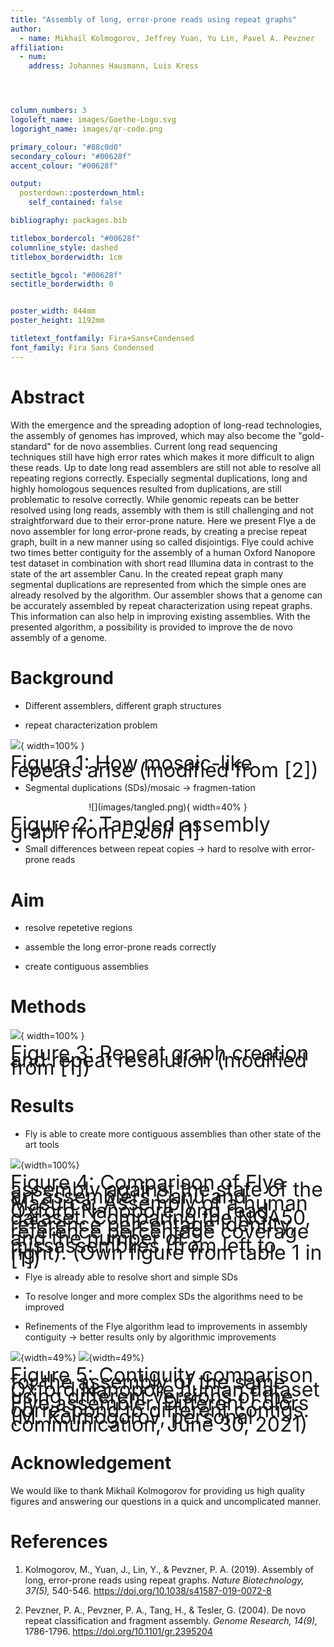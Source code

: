 ```yaml
---
title: "Assembly of long, error-prone reads using repeat graphs"
author:
  - name: Mikhail Kolmogorov, Jeffrey Yuan, Yu Lin, Pavel A. Pevzner
affiliation:
  - num: 
    address: Johannes Hausmann, Luis Kress




column_numbers: 3
logoleft_name: images/Goethe-Logo.svg
logoright_name: images/qr-code.png

primary_colour: "#88c0d0"
secondary_colour: "#00628f"
accent_colour: "#00628f"

output: 
  posterdown::posterdown_html:
    self_contained: false

bibliography: packages.bib

titlebox_bordercol: "#00628f"
columnline_style: dashed
titlebox_borderwidth: 1cm

sectitle_bgcol: "#00628f"
sectitle_borderwidth: 0


poster_width: 844mm
poster_height: 1192mm

titletext_fontfamily: Fira+Sans+Condensed
font_family: Fira Sans Condensed
---
```

# Abstract

With the emergence and the spreading adoption of long-read technologies, the assembly
of genomes has improved, which may also become the "gold-standard" for de novo assemblies. Current long read sequencing techniques still have high error rates which makes it more difficult to align these reads. Up to date long read assemblers are still not able to resolve all repeating regions correctly. Especially segmental duplications, long and highly homologous sequences resulted from duplications, are still problematic to resolve correctly. While genomic repeats can be better resolved using long reads, assembly with them is still challenging and not straightforward due to their error-prone nature. Here we present Flye a de novo assembler for long error-prone reads, by creating a precise repeat graph, built in a new manner using so called disjointigs. Flye could achive two times better contiguity for the assembly of a human Oxford Nanopore test dataset in combination with short read Illumina data in contrast to the state of the art assembler Canu. In the created repeat graph many segmental duplications are represented from which the simple ones are already resolved by the algorithm. Our assembler shows that a genome can be accurately assembled by repeat characterization using repeat graphs. This information can also help in improving existing assemblies. With the presented algorithm, a
possibility is provided to improve the de novo assembly of a genome.


# Background

* Different assemblers, different graph structures


* repeat characterization problem

![](images/sd.png){ width=100% }
<p style="line-height: 80%">
<font size="6">
Figure 1: How mosaic-like repeats arise (modified from [2])
</font>
</p>


* Segmental duplications (SDs)/mosaic $\rightarrow$ fragmen\-tation

<p align="center">
![](images/tangled.png){ width=40% }
</p>
<p style="line-height: 80%; ">
<font size="6">
Figure 2: Tangled assembly graph from <i>E.coli</i> [1]
</font>
</p>


* Small differences between repeat copies → hard to resolve with error-prone reads


# Aim
    
* resolve repetetive regions

* assemble the long error-prone reads correctly

* create contiguous assemblies


# Methods

![](images/figure_poster.svg){ width=100% }
<p style="line-height: 80%; ">
<font size="6">
Figure 3: Repeat graph creation and repeat resolution (modified from [1])
</font>
</p>


# Results

* Fly is able to create more contiguous assemblies than other state of the art tools


![](images/results_HUMAN.png){width=100%}
<p style="line-height: 80%">
<font size="6">
Figure 4: Comparison of Flye assembly against the state of the art assemblers Canu and Masurca. Assembly of a human Oxford Nanopore long read dataset. Comparing the NGA50, reference percentage identity, reference percentage coverage and the number of missassemblies (from left to right). (Own figure from table 1 in [1]) 
</font>
</p>

* Flye is already able to resolve short and simple SDs 

* To resolve longer and more complex SDs the algorithms need to be improved  

* Refinements of the Flye algorithm lead to improvements in assembly contiguity $\rightarrow$ better results only by algorithmic improvements

![](images/contiguity18.png){width=49%}
![](images/contiguity20.png){width=49%}
<p style="line-height: 80%">
<font size="6">
Figure 5: Contiguity comparison for the assembly of the same Oxford Nanopore human dataset using different versions of the Flye assembler. Different colors correspond to different contigs. (M. Kolmogorov, personal communication, June 30, 2021)
</font>
</p>

# Acknowledgement

We would like to thank Mikhail Kolmogorov for providing us high quality figures and answering our questions in a quick and uncomplicated manner.



# References

1. Kolmogorov, M., Yuan, J., Lin, Y., & Pevzner, P. A. (2019). Assembly of long, error-prone reads using repeat graphs. <i>Nature Biotechnology, 37(5),</i> 540-546. https://doi.org/10.1038/s41587-019-0072-8

2. Pevzner, P. A., Pevzner, P. A., Tang, H., & Tesler, G. (2004). De novo repeat classification and fragment assembly. <i>Genome Research, 14(9),</i> 1786-1796. https://doi.org/10.1101/gr.2395204


